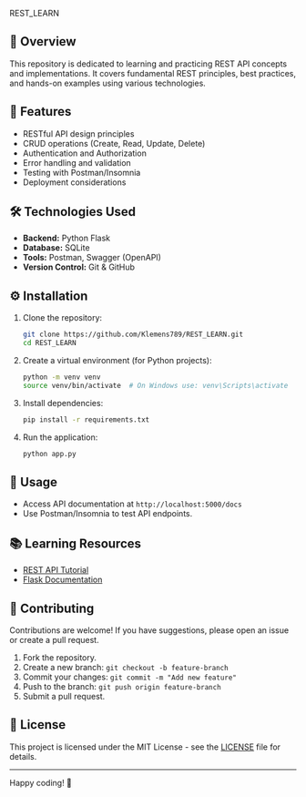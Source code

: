  REST_LEARN

## 📖 Overview
This repository is dedicated to learning and practicing REST API concepts and implementations. It covers fundamental REST principles, best practices, and hands-on examples using various technologies.

## 🚀 Features
- RESTful API design principles
- CRUD operations (Create, Read, Update, Delete)
- Authentication and Authorization
- Error handling and validation
- Testing with Postman/Insomnia
- Deployment considerations

## 🛠 Technologies Used
- **Backend:** Python Flask
- **Database:** SQLite
- **Tools:** Postman, Swagger (OpenAPI)
- **Version Control:** Git & GitHub

## ⚙️ Installation

1. Clone the repository:
   ```bash
   git clone https://github.com/Klemens789/REST_LEARN.git
   cd REST_LEARN
   ```

2. Create a virtual environment (for Python projects):
   ```bash
   python -m venv venv
   source venv/bin/activate  # On Windows use: venv\Scripts\activate
   ```

3. Install dependencies:
   ```bash
   pip install -r requirements.txt
   ```

4. Run the application:
   ```bash
   python app.py
   ```

## 🔧 Usage
- Access API documentation at `http://localhost:5000/docs`
- Use Postman/Insomnia to test API endpoints.

## 📚 Learning Resources
- [REST API Tutorial](https://restfulapi.net/)
- [Flask Documentation](https://flask.palletsprojects.com/)

## 🤝 Contributing
Contributions are welcome! If you have suggestions, please open an issue or create a pull request.

1. Fork the repository.
2. Create a new branch: `git checkout -b feature-branch`
3. Commit your changes: `git commit -m "Add new feature"`
4. Push to the branch: `git push origin feature-branch`
5. Submit a pull request.

## 📜 License
This project is licensed under the MIT License - see the [LICENSE](LICENSE) file for details.

---

Happy coding! 🚀